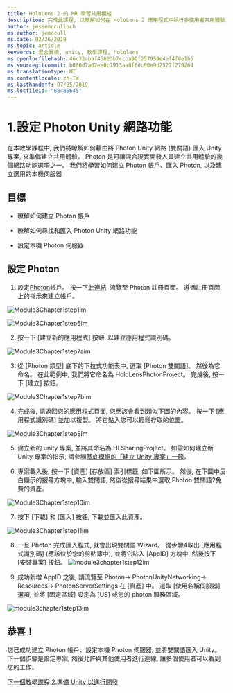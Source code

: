 ```yaml
---
title: HoloLens 2 的 MR 學習共用模組
description: 完成此課程, 以瞭解如何在 HoloLens 2 應用程式中執行多使用者共用體驗。
author: jessemcculloch
ms.author: jemccull
ms.date: 02/26/2019
ms.topic: article
keywords: 混合實境, unity, 教學課程, hololens
ms.openlocfilehash: 46c32abaf45623b7ccba90f257959e4ef4f8e1b5
ms.sourcegitcommit: b086d7a62ee0c7913aa8f66c90e9d2527f270264
ms.translationtype: MT
ms.contentlocale: zh-TW
ms.lasthandoff: 07/25/2019
ms.locfileid: "68485645"
---
```

#  <a name="1-setting-up-photon-unity-networking"></a>1.設定 Photon Unity 網路功能

在本教學課程中, 我們將瞭解如何藉由將 Photon Unity 網路 (雙關語) 匯入 Unity 專案, 來準備建立共用體驗。 Photon 是可讓混合現實開發人員建立共用體驗的幾個網路功能選項之一。 我們將學習如何建立 Photon 帳戶、匯入 Photon, 以及建立選用的本機伺服器

## <a name="objectives"></a>目標

* 瞭解如何建立 Photon 帳戶

* 瞭解如何尋找和匯入 Photon Unity 網路功能

* 設定本機 Photon 伺服器

  

## <a name="setting-up-photon"></a>設定 Photon

1. 設定[Photon](https://dashboard.photonengine.com/en-US/Account/SignUp)帳戶。 按一下[此連結](https://dashboard.photonengine.com/en-US/Account/SignUp), 流覽至 Photon 註冊頁面。 遵循註冊頁面上的指示來建立帳戶。 
   

![Module3Chapter1step1im](images/module3chapter1step1im.PNG)

![Module3Chapter1step6im](images/module3chapter1step6im.PNG)

2. 按一下 [建立新的應用程式] 按鈕, 以建立應用程式識別碼。

![Module3Chapter1step7aim](images/module3chapter1step7aim.PNG)

3. 從 [Photon 類型] 底下的下拉式功能表中, 選取 [Photon 雙關語]。 然後為它命名。 在此範例中, 我們將它命名為 HoloLensPhotonProject。 完成後, 按一下 [建立] 按鈕。

![Module3Chapter1step7bim](images/module3chapter1step7bim.PNG)

4. 完成後, 請返回您的應用程式頁面, 您應該會看到類似下圖的內容。 按一下 [應用程式識別碼] 並加以複製。 將它貼入您可以輕鬆存取的位置。  

![Module3Chapter1step8im](images/module3chapter1step8im.PNG)

5. 建立新的 unity 專案, 並將其命名為 HLSharingProject。 如需如何建立新 Unity 專案的指示, 請參閱[基底模組的「建立 Unity 專案」一節](https://docs.microsoft.com/en-us/windows/mixed-reality/mrlearning-base-ch1#create-new-unity-project)。 

6. 專案載入後, 按一下 [資產] [存放區] 索引標籤, 如下圖所示。 然後, 在下圖中反白顯示的搜尋方塊中, 輸入雙關語, 然後從搜尋結果中選取 Photon 雙關語2免費的資產。 

![Module3Chapter1step10im](images/module3chapter1step10im.PNG)

7. 按下 [下載] 和 [匯入] 按鈕, 下載並匯入此資產。

![Module3Chapter1step11im](images/module3chapter1step11im.PNG)

8. 一旦 Photon 完成匯入程式, 就會出現雙關語 Wizard。 從步驟4取出 [應用程式識別碼] (應該位於您的剪貼簿中), 並將它貼入 [AppID] 方塊中, 然後按下 [安裝專案] 按鈕。 
![module3chapter1step12im](images/module3chapter1step12im.PNG)

9. 成功新增 AppID 之後, 請流覽至 Photon-> PhotonUnityNetworking-> Resources-> PhotonServerSettings 在 [資產] 中。 選取 [使用名稱伺服器] 選項, 並將 [固定區域] 設定為 [US] 或您的 photon 服務區域。

![module3chapter1step13im](images/module3chapter1step13im.PNG)

## <a name="congratulations"></a>恭喜！

您已成功建立 Photon 帳戶、設定本機 Photon 伺服器, 並將雙關語匯入 Unity。 下一個步驟是設定專案, 然後允許與其他使用者進行連線, 讓多個使用者可以看到您的工作。 

[下一個教學課程:2.準備 Unity 以進行開發](mrlearning-sharing(photon)-ch2.md)

